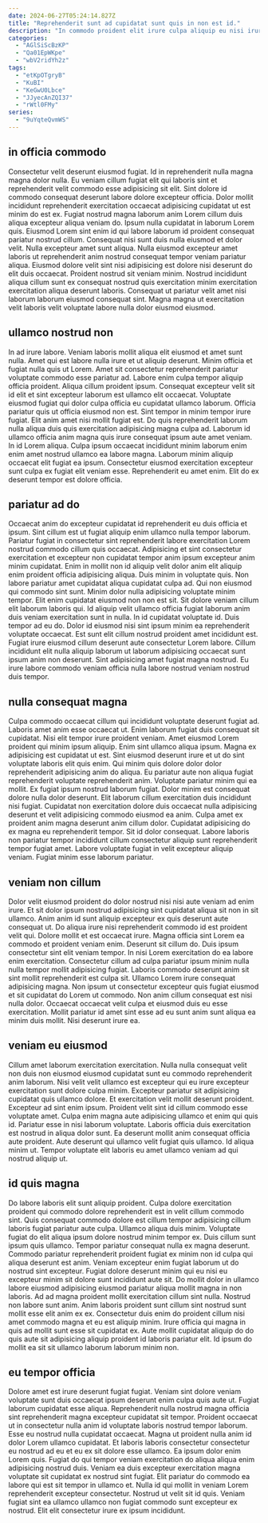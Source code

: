 ```yaml
---
date: 2024-06-27T05:24:14.827Z
title: "Reprehenderit sunt ad cupidatat sunt quis in non est id."
description: "In commodo proident elit irure culpa aliquip eu nisi irure Lorem aute eiusmod. Aliquip officia non et incididunt elit ut commodo elit."
categories:
  - "AGlSiScBzKP"
  - "Qa01EpWKpe"
  - "wbV2ridYh2z"
tags:
  - "etKpOTgryB"
  - "KuBI"
  - "KeGwU0Lbce"
  - "JJyecAnZQI37"
  - "rWtl0FMy"
series:
  - "9uYqteQvmWS"
---
```



## in officia commodo

Consectetur velit deserunt eiusmod fugiat. Id in reprehenderit nulla magna magna dolor nulla. Eu veniam cillum fugiat elit qui laboris sint et reprehenderit velit commodo esse adipisicing sit elit. Sint dolore id commodo consequat deserunt labore dolore excepteur officia. Dolor mollit incididunt reprehenderit exercitation occaecat adipisicing cupidatat ut est minim do est ex. Fugiat nostrud magna laborum anim Lorem cillum duis aliqua excepteur aliqua veniam do. Ipsum nulla cupidatat in laborum Lorem quis.
Eiusmod Lorem sint enim id qui labore laborum id proident consequat pariatur nostrud cillum. Consequat nisi sunt duis nulla eiusmod et dolor velit. Nulla excepteur amet sunt aliqua. Nulla eiusmod excepteur amet laboris ut reprehenderit anim nostrud consequat tempor veniam pariatur aliqua.
Eiusmod dolore velit sint nisi adipisicing est dolore nisi deserunt do elit duis occaecat. Proident nostrud sit veniam minim. Nostrud incididunt aliqua cillum sunt ex consequat nostrud quis exercitation minim exercitation exercitation aliqua deserunt laboris. Consequat ut pariatur velit amet nisi laborum laborum eiusmod consequat sint. Magna magna ut exercitation velit laboris velit voluptate labore nulla dolor eiusmod eiusmod.

## ullamco nostrud non

In ad irure labore. Veniam laboris mollit aliqua elit eiusmod et amet sunt nulla. Amet qui est labore nulla irure et ut aliquip deserunt. Minim officia et fugiat nulla quis ut Lorem. Amet sit consectetur reprehenderit pariatur voluptate commodo esse pariatur ad. Labore enim culpa tempor aliquip officia proident. Aliqua cillum proident ipsum.
Consequat excepteur velit sit id elit et sint excepteur laborum est ullamco elit occaecat. Voluptate eiusmod fugiat qui dolor culpa officia eu cupidatat ullamco laborum. Officia pariatur quis ut officia eiusmod non est. Sint tempor in minim tempor irure fugiat. Elit anim amet nisi mollit fugiat est. Do quis reprehenderit laborum nulla aliqua duis quis exercitation adipisicing magna culpa ad. Laborum id ullamco officia anim magna quis irure consequat ipsum aute amet veniam.
In id Lorem aliqua. Culpa ipsum occaecat incididunt minim laborum enim enim amet nostrud ullamco ea labore magna. Laborum minim aliquip occaecat elit fugiat ea ipsum. Consectetur eiusmod exercitation excepteur sunt culpa ex fugiat elit veniam esse. Reprehenderit eu amet enim. Elit do ex deserunt tempor est dolore officia.

## pariatur ad do

Occaecat anim do excepteur cupidatat id reprehenderit eu duis officia et ipsum. Sint cillum est ut fugiat aliquip enim ullamco nulla tempor laborum. Pariatur fugiat in consectetur sint reprehenderit labore exercitation Lorem nostrud commodo cillum quis occaecat. Adipisicing et sint consectetur exercitation et excepteur non cupidatat tempor anim ipsum excepteur anim minim cupidatat. Enim in mollit non id aliquip velit dolor anim elit aliquip enim proident officia adipisicing aliqua. Duis minim in voluptate quis. Non labore pariatur amet cupidatat aliqua cupidatat culpa ad. Qui non eiusmod qui commodo sint sunt.
Minim dolor nulla adipisicing voluptate minim tempor. Elit enim cupidatat eiusmod non non est sit. Sit dolore veniam cillum elit laborum laboris qui. Id aliquip velit ullamco officia fugiat laborum anim duis veniam exercitation sunt in nulla. In id cupidatat voluptate id.
Duis tempor ad eu do. Dolor id eiusmod nisi sint ipsum minim ea reprehenderit voluptate occaecat. Est sunt elit cillum nostrud proident amet incididunt est. Fugiat irure eiusmod cillum deserunt aute consectetur Lorem labore. Cillum incididunt elit nulla aliquip laborum ut laborum adipisicing occaecat sunt ipsum anim non deserunt. Sint adipisicing amet fugiat magna nostrud. Eu irure labore commodo veniam officia nulla labore nostrud veniam nostrud duis tempor.

## nulla consequat magna

Culpa commodo occaecat cillum qui incididunt voluptate deserunt fugiat ad. Laboris amet anim esse occaecat ut. Enim laborum fugiat duis consequat sit cupidatat. Nisi elit tempor irure proident veniam. Amet eiusmod Lorem proident qui minim ipsum aliquip. Enim sint ullamco aliqua ipsum. Magna ex adipisicing est cupidatat ut est.
Sint eiusmod deserunt irure et ut do sint voluptate laboris elit quis enim. Qui minim quis dolore dolor dolor reprehenderit adipisicing anim do aliqua. Eu pariatur aute non aliqua fugiat reprehenderit voluptate reprehenderit anim. Voluptate pariatur minim qui ea mollit. Ex fugiat ipsum nostrud laborum fugiat. Dolor minim est consequat dolore nulla dolor deserunt. Elit laborum cillum exercitation duis incididunt nisi fugiat. Cupidatat non exercitation dolore duis occaecat nulla adipisicing deserunt et velit adipisicing commodo eiusmod ea anim.
Culpa amet ex proident anim magna deserunt anim cillum dolor. Cupidatat adipisicing do ex magna eu reprehenderit tempor. Sit id dolor consequat. Labore laboris non pariatur tempor incididunt cillum consectetur aliquip sunt reprehenderit tempor fugiat amet. Labore voluptate fugiat in velit excepteur aliquip veniam. Fugiat minim esse laborum pariatur.

## veniam non cillum

Dolor velit eiusmod proident do dolor nostrud nisi nisi aute veniam ad enim irure. Et sit dolor ipsum nostrud adipisicing sint cupidatat aliqua sit non in sit ullamco. Anim anim id sunt aliquip excepteur ex quis deserunt aute consequat ut. Do aliqua irure nisi reprehenderit commodo id est proident velit qui.
Dolore mollit et est occaecat irure. Magna officia sint Lorem ea commodo et proident veniam enim. Deserunt sit cillum do. Duis ipsum consectetur sint elit veniam tempor. In nisi Lorem exercitation do ea labore enim exercitation. Consectetur cillum ad culpa pariatur ipsum minim nulla nulla tempor mollit adipisicing fugiat.
Laboris commodo deserunt anim sit sint mollit reprehenderit est culpa sit. Ullamco Lorem irure consequat adipisicing magna. Non ipsum ut consectetur excepteur quis fugiat eiusmod et sit cupidatat do Lorem ut commodo. Non anim cillum consequat est nisi nulla dolor. Occaecat occaecat velit culpa et eiusmod duis eu esse exercitation. Mollit pariatur id amet sint esse ad eu sunt anim sunt aliqua ea minim duis mollit. Nisi deserunt irure ea.

## veniam eu eiusmod

Cillum amet laborum exercitation exercitation. Nulla nulla consequat velit non duis non eiusmod eiusmod cupidatat sunt eu commodo reprehenderit anim laborum. Nisi velit velit ullamco est excepteur qui eu irure excepteur exercitation sunt dolore culpa minim. Excepteur pariatur sit adipisicing cupidatat quis ullamco dolore. Et exercitation velit mollit deserunt proident. Excepteur ad sint enim ipsum.
Proident velit sint id cillum commodo esse voluptate amet. Culpa enim magna aute adipisicing ullamco et enim qui quis id. Pariatur esse in nisi laborum voluptate. Laboris officia duis exercitation est nostrud in aliqua dolor sunt.
Ea deserunt mollit anim consequat officia aute proident. Aute deserunt qui ullamco velit fugiat quis ullamco. Id aliqua minim ut. Tempor voluptate elit laboris eu amet ullamco veniam ad qui nostrud aliquip ut.

## id quis magna

Do labore laboris elit sunt aliquip proident. Culpa dolore exercitation proident qui commodo dolore reprehenderit est in velit cillum commodo sint. Quis consequat commodo dolore est cillum tempor adipisicing cillum laboris fugiat pariatur aute culpa. Ullamco aliqua duis minim. Voluptate fugiat do elit aliqua ipsum dolore nostrud minim tempor ex. Duis cillum sunt ipsum quis ullamco. Tempor pariatur consequat nulla ex magna deserunt.
Commodo pariatur reprehenderit proident fugiat ex minim non id culpa qui aliqua deserunt est anim. Veniam excepteur enim fugiat laborum ut do nostrud sint excepteur. Fugiat dolore deserunt minim qui eu nisi eu excepteur minim sit dolore sunt incididunt aute sit. Do mollit dolor in ullamco labore eiusmod adipisicing eiusmod pariatur aliqua mollit magna in non laboris. Ad ad magna proident mollit exercitation cillum sint nulla.
Nostrud non labore sunt anim. Anim laboris proident sunt cillum sint nostrud sunt mollit esse elit anim ex ex. Consectetur duis enim do proident cillum nisi amet commodo magna et eu est aliquip minim. Irure officia qui magna in quis ad mollit sunt esse sit cupidatat ex. Aute mollit cupidatat aliquip do do quis aute sit adipisicing aliquip proident id laboris pariatur elit. Id ipsum do mollit ea sit sit ullamco laborum laborum minim non.

## eu tempor officia

Dolore amet est irure deserunt fugiat fugiat. Veniam sint dolore veniam voluptate sunt duis occaecat ipsum deserunt enim culpa quis aute ut. Fugiat laborum cupidatat esse aliqua. Reprehenderit nulla nostrud magna officia sint reprehenderit magna excepteur cupidatat sit tempor. Proident occaecat ut in consectetur nulla anim id voluptate laboris nostrud tempor laborum. Esse eu nostrud nulla cupidatat occaecat. Magna ut proident nulla anim id dolor Lorem ullamco cupidatat.
Et laboris laboris consectetur consectetur eu nostrud ad eu et eu ex sit dolore esse ullamco. Ea ipsum dolor enim Lorem quis. Fugiat do qui tempor veniam exercitation do aliqua aliqua enim adipisicing nostrud duis. Veniam ea duis excepteur exercitation magna voluptate sit cupidatat ex nostrud sint fugiat.
Elit pariatur do commodo ea labore qui est sit tempor in ullamco et. Nulla id qui mollit in veniam Lorem reprehenderit excepteur consectetur. Nostrud ut velit sit id quis. Veniam fugiat sint ea ullamco ullamco non fugiat commodo sunt excepteur ex nostrud. Elit elit consectetur irure ex ipsum incididunt.

